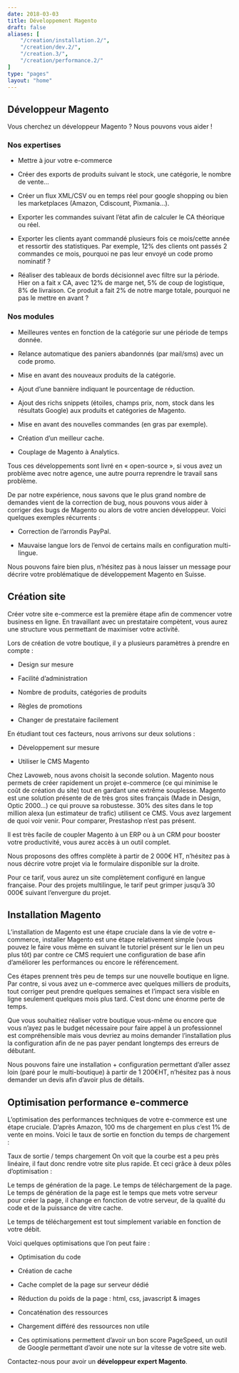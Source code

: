 ```yaml
---
date: 2018-03-03
title: Développement Magento
draft: false
aliases: [
    "/creation/installation.2/",
    "/creation/dev.2/",
    "/creation.3/",
    "/creation/performance.2/"
]
type: "pages"
layout: "home"
---
```

## Développeur Magento

Vous cherchez un développeur Magento ? Nous pouvons vous aider !

### Nos expertises

- Mettre à jour votre e-commerce

- Créer des exports de produits suivant le stock, une catégorie, le nombre de vente…

- Créer un flux XML/CSV ou en temps réel pour google shopping ou bien les marketplaces (Amazon, Cdiscount, Pixmania…).

- Exporter les commandes suivant l’état afin de calculer le CA théorique ou réel.

- Exporter les clients ayant commandé plusieurs fois ce mois/cette année et ressortir des statistiques. Par exemple, 12% des clients ont passés 2 commandes ce mois, pourquoi ne pas leur envoyé un code promo nominatif ?

- Réaliser des tableaux de bords décisionnel avec filtre sur la période. Hier on a fait x CA, avec 12% de marge net, 5% de coup de logistique, 8% de livraison. Ce produit a fait 2% de notre marge totale, pourquoi ne pas le mettre en avant ?


### Nos modules


- Meilleures ventes en fonction de la catégorie sur une période de temps donnée.

- Relance automatique des paniers abandonnés (par mail/sms) avec un code promo.

- Mise en avant des nouveaux produits de la catégorie.

- Ajout d’une bannière indiquant le pourcentage de réduction.

- Ajout des richs snippets (étoiles, champs prix, nom, stock dans les résultats Google) aux produits et catégories de Magento.

- Mise en avant des nouvelles commandes (en gras par exemple).

- Création d’un meilleur cache.

- Couplage de Magento à Analytics.

Tous ces développements sont livré en « open-source », si vous avez un problème avec notre agence, une autre pourra reprendre le travail sans problème.

De par notre expérience, nous savons que le plus grand nombre de demandes vient de la correction de bug, nous pouvons vous aider à corriger des bugs de Magento ou alors de votre ancien développeur. Voici quelques exemples récurrents :

- Correction de l’arrondis PayPal.

- Mauvaise langue lors de l’envoi de certains mails en configuration multi-lingue.

Nous pouvons faire bien plus, n’hésitez pas à nous laisser un message pour décrire votre problématique de développement Magento en Suisse.

## Création site

Créer votre site e-commerce est la première étape afin de commencer votre business en ligne. En travaillant avec un prestataire compètent, vous aurez une structure vous permettant de maximiser votre activité.

Lors de création de votre boutique, il y a plusieurs paramètres à prendre en compte :

- Design sur mesure

- Facilité d’administration

- Nombre de produits, catégories de produits

- Règles de promotions

- Changer de prestataire facilement

En étudiant tout ces facteurs, nous arrivons sur deux solutions :

- Développement sur mesure

- Utiliser le CMS Magento

Chez Lavoweb, nous avons choisit la seconde solution. Magento nous permets de créer rapidement un projet e-commerce (ce qui minimise le coût de création du site) tout en gardant une extrême souplesse. Magento est une solution présente de de très gros sites français (Made in Design, Optic 2000…) ce qui prouve sa robustesse. 30% des sites dans le top million alexa (un estimateur de trafic) utilisent ce CMS. Vous avez largement de quoi voir venir. Pour comparer, Prestashop n’est pas présent.

Il est très facile de coupler Magento à un ERP ou à un CRM pour booster votre productivité, vous aurez accès à un outil complet.

Nous proposons des offres complète à partir de 2 000€ HT, n’hésitez pas à nous décrire votre projet via le formulaire disponible sur la droite.

Pour ce tarif, vous aurez un site complètement configuré en langue française. Pour des projets multilingue, le tarif peut grimper jusqu’à 30 000€ suivant l’envergure du projet.

## Installation Magento

L’installation de Magento est une étape cruciale dans la vie de votre e-commerce, installer Magento est une étape relativement simple (vous pouvez le faire vous même en suivant le tutoriel présent sur le lien un peu plus tôt) par contre ce CMS requiert une configuration de base afin d’améliorer les performances ou encore le référencement.

Ces étapes prennent très peu de temps sur une nouvelle boutique en ligne. Par contre, si vous avez un e-commerce avec quelques milliers de produits, tout corriger peut prendre quelques semaines et l’impact sera visible en ligne seulement quelques mois plus tard. C’est donc une énorme perte de temps.

Que vous souhaitiez réaliser votre boutique vous-même ou encore que vous n’ayez pas le budget nécessaire pour faire appel à un professionnel est compréhensible mais vous devriez au moins demander l’installation plus la configuration afin de ne pas payer pendant longtemps des erreurs de débutant.

Nous pouvons faire une installation + configuration permettant d’aller assez loin (paré pour le multi-boutique) à partir de 1 200€HT, n’hésitez pas à nous demander un devis afin d’avoir plus de détails.

## Optimisation performance e-commerce

L’optimisation des performances techniques de votre e-commerce est une étape cruciale. D’après Amazon, 100 ms de chargement en plus c’est 1% de vente en moins. Voici le taux de sortie en fonction du temps de chargement :

Taux de sortie / temps chargement
On voit que la courbe est a peu près linéaire, il faut donc rendre votre site plus rapide. Et ceci grâce à deux pôles d’optimisation :

Le temps de génération de la page.
Le temps de téléchargement de la page.
Le temps de génération de la page est le temps que mets votre serveur pour créer la page, il change en fonction de votre serveur, de la qualité du code et de la puissance de vitre cache.

Le temps de téléchargement est tout simplement variable en fonction de votre débit.

Voici quelques optimisations que l’on peut faire :

- Optimisation du code

- Création de cache

- Cache complet de la page sur serveur dédié

- Réduction du poids de la page : html, css, javascript & images

- Concaténation des ressources

- Chargement différé des ressources non utile

- Ces optimisations permettent d’avoir un bon score PageSpeed, un outil de Google permettant d’avoir une note sur la vitesse de votre site web.

Contactez-nous pour avoir un **développeur expert Magento**.